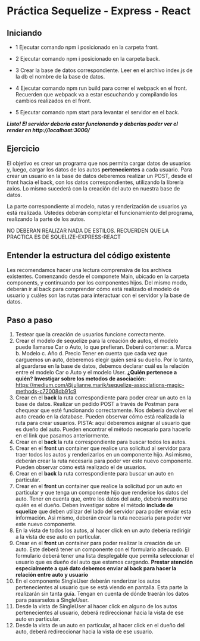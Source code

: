 # Práctica Sequelize - Express - React

## Iniciando

- 1 Ejecutar comando npm i posicionado en la carpeta front.

- 2 Ejecutar comando npm i posicionado en la carpeta back.

- 3 Crear la base de datos correspondiente. Leer en el archivo index.js de la db el nombre de la base de datos.

- 4 Ejecutar comando npm run build para correr el webpack en el front. Recuerden que webpack va a estar escuchando y compilando los cambios realizados en el front.

- 5 Ejecutar comando npm start para levantar el servidor en el back.

**_Listo! El servidor debería estar funcionando y deberías poder ver el render en http://localhost:3000/_**

## Ejercicio

El objetivo es crear un programa que nos permita cargar datos de usuarios y, luego, cargar los datos de los autos **pertenecientes** a cada usuario.
Para crear un usuario en la base de datos deberemos realizar un POST, desde el front hacia el back, con los datos correspondientes, utilizando la librería axios.
Lo mismo sucederá con la creación del auto en nuestra base de datos.

La parte correspondiente al modelo, rutas y renderización de usuarios ya está realizada. Ustedes deberán completar el funcionamiento del programa, realizando la parte de los autos.

NO DEBERAN REALIZAR NADA DE ESTILOS.
RECUERDEN QUE LA PRACTICA ES DE SQUELIZE-EXPRESS-REACT

## Entender la estructura del código existente

Les recomendamos hacer una lectura comprensiva de los archivos existentes. Comenzando desde el componete Main, ubicado en la carpeta components, y continuando por los componentes hijos.
Del mismo modo, deberán ir al back para comprender cómo está realizado el modelo de usuario y cuáles son las rutas para interactuar con el servidor y la base de datos.

## Paso a paso

1. Testear que la creación de usuarios funcione correctamente.
2. Crear el modelo de sequelize para la creación de autos, el modelo puede llamarse Car o Auto, lo que prefieran. Deberá contener:
   a. Marca
   b. Modelo
   c. Año
   d. Precio
   Tener en cuenta que cada vez que carguemos un auto, deberemos elegir quién será su dueño. Por lo tanto, al guardarse en la base de datos, debemos declarar cuál es la relación entre el modelo Car o Auto y el modelo User.
   **¿Quién pertenece a quién?**
   **Investigar sobre los metodos de asociación:**
   https://medium.com/@julianne.marik/sequelize-associations-magic-methods-c72008db91c9
3. Crear en el **back** la ruta correspondiente para poder crear un auto en la base de datos. Realizar un pedido POST a través de Postman para chequear que esté funcionando correctamente. Nos debería devolver el auto creado en la database.
   Pueden observar cómo está realizada la ruta para crear usuarios.
   PISTA: aquí deberemos asignar al usuario que es dueño del auto. Pueden encontrar el método necesario para hacerlo en el link que pasamos anteriormente.
4. Crear en el **back** la ruta correspondiente para buscar todos los autos.
5. Crear en el **front** un container que realice una solicitud al servidor para traer todos los autos y renderizarlos en un componente hijo. Así mismo, deberán crear la ruta necesaria para poder ver este nuevo componente.
   Pueden observar cómo está realizado el de usuarios.
6. Crear en el **back** la ruta correspondiente para buscar un auto en particular.
7. Crear en el **front** un container que realice la solicitud por un auto en particular y que tenga un componente hijo que renderice los datos del auto. Tener en cuenta que, entre los datos del auto, deberá mostrarse quién es el dueño.
   Deben investigar sobre el método **include de squelize** que deben utilizar del lado del servidor para poder enviar esta información.
   Asi mismo, deberán crear la ruta necesaria para poder ver este nuevo componente.
8. En la vista de todos los autos, al hacer click en un auto debería redirigir a la vista de ese auto en particular.
9. Crear en el **front** un container para poder realizar la creación de un auto. Este deberá tener un componente con el formulario adecuado. El formulario deberá tener una lista desplegable que permita seleccionar el usuario que es dueño del auto que estamos cargando.
   **Prestar atención especialmente a qué dato debemos enviar al back para hacer la relación entre auto y usuario**
10. En el componente SingleUser deberán renderizar los autos pertenecientes al usuario que se está viendo en pantalla. Esta parte la realizarán sin tanta guía. Tengan en cuenta de dónde traerán los datos para pasarselos a SingleUser.
11. Desde la vista de SingleUser al hacer click en alguno de los autos pertenecientes al usuario, deberá redireccionar hacia la vista de ese auto en particular.
12. Desde la vista de un auto en particular, al hacer click en el dueño del auto, deberá redireccionar hacia la vista de ese usuario.

